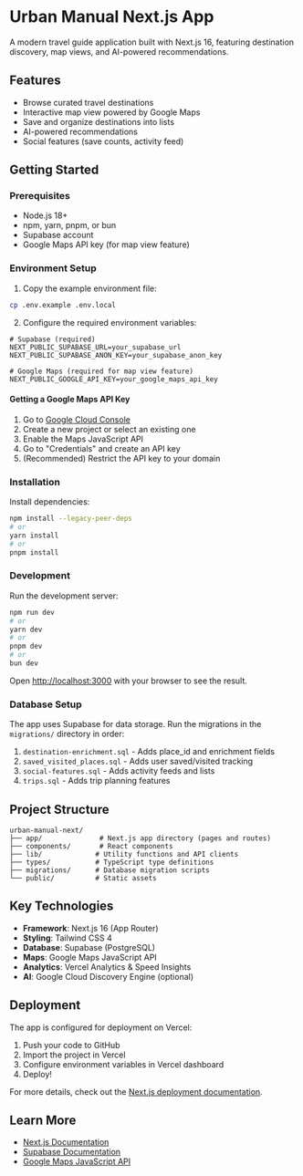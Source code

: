 # Urban Manual Next.js App

A modern travel guide application built with Next.js 16, featuring destination discovery, map views, and AI-powered recommendations.

## Features

- Browse curated travel destinations
- Interactive map view powered by Google Maps
- Save and organize destinations into lists
- AI-powered recommendations
- Social features (save counts, activity feed)

## Getting Started

### Prerequisites

- Node.js 18+
- npm, yarn, pnpm, or bun
- Supabase account
- Google Maps API key (for map view feature)

### Environment Setup

1. Copy the example environment file:
```bash
cp .env.example .env.local
```

2. Configure the required environment variables:

```env
# Supabase (required)
NEXT_PUBLIC_SUPABASE_URL=your_supabase_url
NEXT_PUBLIC_SUPABASE_ANON_KEY=your_supabase_anon_key

# Google Maps (required for map view feature)
NEXT_PUBLIC_GOOGLE_API_KEY=your_google_maps_api_key
```

#### Getting a Google Maps API Key

1. Go to [Google Cloud Console](https://console.cloud.google.com/)
2. Create a new project or select an existing one
3. Enable the Maps JavaScript API
4. Go to "Credentials" and create an API key
5. (Recommended) Restrict the API key to your domain

### Installation

Install dependencies:

```bash
npm install --legacy-peer-deps
# or
yarn install
# or
pnpm install
```

### Development

Run the development server:

```bash
npm run dev
# or
yarn dev
# or
pnpm dev
# or
bun dev
```

Open [http://localhost:3000](http://localhost:3000) with your browser to see the result.

### Database Setup

The app uses Supabase for data storage. Run the migrations in the `migrations/` directory in order:

1. `destination-enrichment.sql` - Adds place_id and enrichment fields
2. `saved_visited_places.sql` - Adds user saved/visited tracking
3. `social-features.sql` - Adds activity feeds and lists
4. `trips.sql` - Adds trip planning features

## Project Structure

```
urban-manual-next/
├── app/              # Next.js app directory (pages and routes)
├── components/       # React components
├── lib/             # Utility functions and API clients
├── types/           # TypeScript type definitions
├── migrations/      # Database migration scripts
└── public/          # Static assets
```

## Key Technologies

- **Framework**: Next.js 16 (App Router)
- **Styling**: Tailwind CSS 4
- **Database**: Supabase (PostgreSQL)
- **Maps**: Google Maps JavaScript API
- **Analytics**: Vercel Analytics & Speed Insights
- **AI**: Google Cloud Discovery Engine (optional)

## Deployment

The app is configured for deployment on Vercel:

1. Push your code to GitHub
2. Import the project in Vercel
3. Configure environment variables in Vercel dashboard
4. Deploy!

For more details, check out the [Next.js deployment documentation](https://nextjs.org/docs/app/building-your-application/deploying).

## Learn More

- [Next.js Documentation](https://nextjs.org/docs)
- [Supabase Documentation](https://supabase.com/docs)
- [Google Maps JavaScript API](https://developers.google.com/maps/documentation/javascript)
